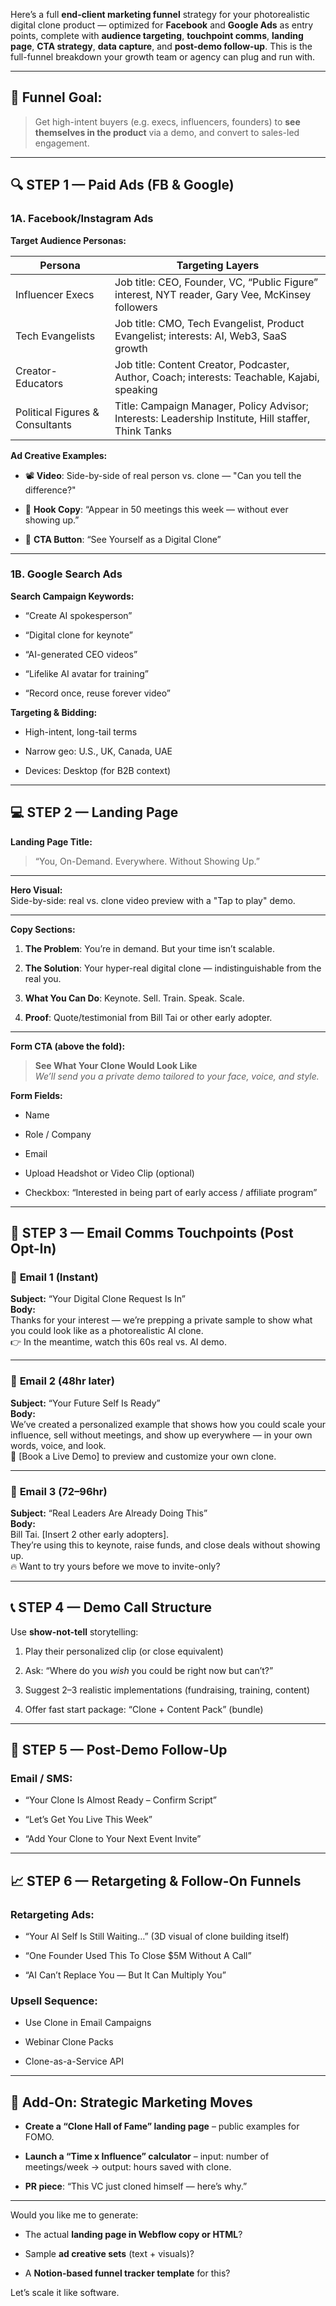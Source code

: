 Here’s a full **end-client marketing funnel** strategy for your photorealistic digital clone product — optimized for **Facebook** and **Google Ads** as entry points, complete with **audience targeting**, **touchpoint comms**, **landing page**, **CTA strategy**, **data capture**, and **post-demo follow-up**. This is the full-funnel breakdown your growth team or agency can plug and run with.

---

## 🎯 Funnel Goal:

> Get high-intent buyers (e.g. execs, influencers, founders) to **see themselves in the product** via a demo, and convert to sales-led engagement.

---

## 🔍 STEP 1 — Paid Ads (FB & Google)

### 1A. **Facebook/Instagram Ads**

**Target Audience Personas:**

| Persona                         | Targeting Layers                                                                                    |
| ------------------------------- | --------------------------------------------------------------------------------------------------- |
| Influencer Execs                | Job title: CEO, Founder, VC, “Public Figure” interest, NYT reader, Gary Vee, McKinsey followers     |
| Tech Evangelists                | Job title: CMO, Tech Evangelist, Product Evangelist; interests: AI, Web3, SaaS growth               |
| Creator-Educators               | Job title: Content Creator, Podcaster, Author, Coach; interests: Teachable, Kajabi, speaking        |
| Political Figures & Consultants | Title: Campaign Manager, Policy Advisor; Interests: Leadership Institute, Hill staffer, Think Tanks |

**Ad Creative Examples:**

- 📽️ **Video**: Side-by-side of real person vs. clone — "Can you tell the difference?"
    
- 🧠 **Hook Copy**: “Appear in 50 meetings this week — without ever showing up.”
    
- 🚀 **CTA Button**: “See Yourself as a Digital Clone”
    

---

### 1B. **Google Search Ads**

**Search Campaign Keywords:**

- “Create AI spokesperson”
    
- “Digital clone for keynote”
    
- “AI-generated CEO videos”
    
- “Lifelike AI avatar for training”
    
- “Record once, reuse forever video”
    

**Targeting & Bidding:**

- High-intent, long-tail terms
    
- Narrow geo: U.S., UK, Canada, UAE
    
- Devices: Desktop (for B2B context)
    

---

## 💻 STEP 2 — Landing Page

**Landing Page Title:**

> “You, On-Demand. Everywhere. Without Showing Up.”

---

**Hero Visual:**  
Side-by-side: real vs. clone video preview with a "Tap to play" demo.

---

**Copy Sections:**

1. **The Problem**: You’re in demand. But your time isn’t scalable.
    
2. **The Solution**: Your hyper-real digital clone — indistinguishable from the real you.
    
3. **What You Can Do**: Keynote. Sell. Train. Speak. Scale.
    
4. **Proof**: Quote/testimonial from Bill Tai or other early adopter.
    

---

**Form CTA (above the fold):**

> **See What Your Clone Would Look Like**  
> _We’ll send you a private demo tailored to your face, voice, and style._

**Form Fields:**

- Name
    
- Role / Company
    
- Email
    
- Upload Headshot or Video Clip (optional)
    
- Checkbox: “Interested in being part of early access / affiliate program”
    

---

## 🔁 STEP 3 — Email Comms Touchpoints (Post Opt-In)

### 📩 **Email 1 (Instant)**

**Subject:** “Your Digital Clone Request Is In”  
**Body:**  
Thanks for your interest — we’re prepping a private sample to show what you could look like as a photorealistic AI clone.  
👉 In the meantime, watch this 60s real vs. AI demo.

---

### 📩 **Email 2 (48hr later)**

**Subject:** “Your Future Self Is Ready”  
**Body:**  
We’ve created a personalized example that shows how you could scale your influence, sell without meetings, and show up everywhere — in your own words, voice, and look.  
📅 [Book a Live Demo] to preview and customize your own clone.

---

### 📩 **Email 3 (72–96hr)**

**Subject:** “Real Leaders Are Already Doing This”  
**Body:**  
Bill Tai. [Insert 2 other early adopters].  
They’re using this to keynote, raise funds, and close deals without showing up.  
🔥 Want to try yours before we move to invite-only?

---

## 📞 STEP 4 — Demo Call Structure

Use **show-not-tell** storytelling:

1. Play their personalized clip (or close equivalent)
    
2. Ask: “Where do you _wish_ you could be right now but can’t?”
    
3. Suggest 2–3 realistic implementations (fundraising, training, content)
    
4. Offer fast start package: “Clone + Content Pack” (bundle)
    

---

## 🔄 STEP 5 — Post-Demo Follow-Up

### Email / SMS:

- “Your Clone Is Almost Ready – Confirm Script”
    
- “Let’s Get You Live This Week”
    
- “Add Your Clone to Your Next Event Invite”
    

---

## 📈 STEP 6 — Retargeting & Follow-On Funnels

### Retargeting Ads:

- “Your AI Self Is Still Waiting…” (3D visual of clone building itself)
    
- “One Founder Used This To Close $5M Without A Call”
    
- “AI Can’t Replace You — But It Can Multiply You”
    

### Upsell Sequence:

- Use Clone in Email Campaigns
    
- Webinar Clone Packs
    
- Clone-as-a-Service API
    

---

## 🧠 Add-On: Strategic Marketing Moves

- **Create a “Clone Hall of Fame” landing page** – public examples for FOMO.
    
- **Launch a “Time x Influence” calculator** – input: number of meetings/week → output: hours saved with clone.
    
- **PR piece**: “This VC just cloned himself — here’s why.”
    

---

Would you like me to generate:

- The actual **landing page in Webflow copy or HTML**?
    
- Sample **ad creative sets** (text + visuals)?
    
- A **Notion-based funnel tracker template** for this?
    

Let’s scale it like software.